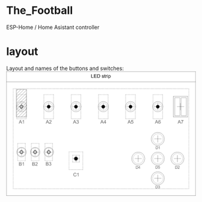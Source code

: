 # The_Football
ESP-Home / Home Asistant controller

# layout
Layout and names of the buttons and switches:
<img src="./images/the%20football-Model.png">
